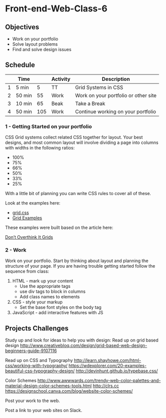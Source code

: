 # Front-end-Web-Class-6

## Objectives 

- Work on your portfolio
- Solve layout problems
- Find and solve design issues

## Schedule

|   | Time |    | Activity | Description                         |
|---|------|----|----------|-------------------------------------|
| 1 | 5 min|  5 | TT       | Grid Systems in CSS                 |
| 2 |50 min| 55 | Work     | Work on your portfolio or other site|
| 3 |10 min| 65 | Beak     | Take a Break                        |
| 4 |50 min|105 | Work     | Continue working on your portfolio  |

### 1 - Getting Started on your portfolio 

CSS Grid systems collect related CSS together for layout. 
Your best designs, and most common layout will involve dividing a page into 
columns with widths in the following ratios:

- 100%
- 75%
- 66%
- 50%
- 33%
- 25%

With a little bit of planning you can write CSS rules to cover all of these.

Look at the examples here: 

- [grid.css](Grid/simple-grid.css)
- [Grid Examples](Grid)

These examples were built based on the article here: 

[Don’t Overthink It Grids](https://css-tricks.com/dont-overthink-it-grids/)

### 2 - Work 

Work on your portfolio. 
Start by thinking about layout and planning the structure of your page. 
If you are having trouble getting started follow the sequence from class:

1. HTML - mark up your content
    - Use the appropriate tags
    - use div tags to block in columns
    - Add class names to elements
2. CSS - style your markup
    - Set the base font styles on the body tag
3. JavaScript - add interactive features with JS

## Projects Challenges 

Study up and look for ideas to help you with design:
Read up on grid based design
http://www.creativebloq.com/design/grid-based-web-design-beginners-guide-9107116

Read up on CSS and Typography
http://learn.shayhowe.com/html-css/working-with-typography/
https://wdexplorer.com/20-examples-beautiful-css-typography-design/
http://devinhunt.github.io/typebase.css/

Color Schemes
http://www.awwwards.com/trendy-web-color-palettes-and-material-design-color-schemes-tools.html
http://clrs.cc
https://designschool.canva.com/blog/website-color-schemes/

Post your work to the web. 

Post a link to your web sites on Slack. 




